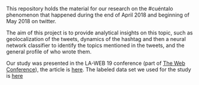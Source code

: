 This repository holds the material for our research on the #cuéntalo phenomenon that happened during the end of April 2018 and beginning of May 2018 on twitter.

The aim of this project is to provide analytical insights on this topic, such as geolocalization of the tweets, dynamics of the hashtag and then a neural network classifier to identify the topics mentioned in the tweets, and the general profile of who wrote them.

Our study was presented in the LA-WEB 19 conference (part of [The Web Conference](https://www2019.thewebconf.org)), the article is [here](https://doi.org/10.1145/3308560.3316459). The labeled data set we used for the study is [here](https://zenodo.org/record/2585527#.XOvP9dMzbUI)
